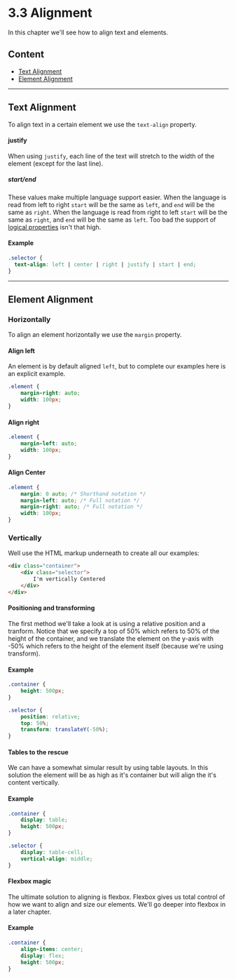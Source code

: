 # 3.3 Alignment

In this chapter we'll see how to align text and elements.

## Content

- [Text Alignment](#text-alignment)
- [Element Alignment](#element-alignment)

---

## Text Alignment

To align text in a certain element we use the `text-align` property.

#### justify

When using `justify`, each line of the text will stretch to the width of the element (except for the last line).

##### start/end

These values make multiple language support easier. When the language is read from left to right `start` will be the
same as `left`, and `end` will be the same as `right`. When the language is read from right to left `start` will be the
same as `right`, and `end` will be the same as `left`. Too bad the support of [logical properties](http://caniuse.com/#search=logical) isn't that high.

#### Example

```css
.selector {
  text-align: left | center | right | justify | start | end;
}
```

---

## Element Alignment

### Horizontally

To align an element horizontally we use the `margin` property.

#### Align left

An element is by default aligned `left`, but to complete our examples here is an explicit example.

```css
.element {
	margin-right: auto;
	width: 100px;
}
```

#### Align right

```css
.element {
	margin-left: auto;
	width: 100px;
}
```

#### Align Center

```css
.element {
	margin: 0 auto; /* Shorthand notation */
	margin-left: auto; /* Full notation */
	margin-right: auto; /* Full notation */
	width: 100px;
}
```

### Vertically

Well use the HTML markup underneath to create all our examples:

```html
<div class="container">
	<div class="selector">
		I'm vertically Centered
	</div>
</div>
```

#### Positioning and transforming

The first method we'll take a look at is using a relative position and a tranform. Notice that we specify a top of 50%
which refers to 50% of the height of the container, and we translate the element on the y-axis with -50% which refers to
the height of the element itself (because we're using transform).

#### Example

```css
.container {
	height: 500px;
}

.selector {
	position: relative;
	top: 50%;
	transform: translateY(-50%);
}
```

#### Tables to the rescue

We can have a somewhat simular result by using table layouts. In this solution the element will be as high as it's
container but will align the it's content vertically.

#### Example

```css
.container {
	display: table;
	height: 500px;
}

.selector {
	display: table-cell;
	vertical-align: middle;
}
```

#### Flexbox magic

The ultimate solution to aligning is flexbox. Flexbox gives us total control of how we want to align and size our elements.
We'll go deeper into flexbox in a later chapter.

#### Example

```css
.container {
	align-items: center;
	display: flex;
	height: 500px;
}
```
